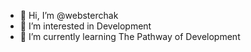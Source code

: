 - 👋 Hi, I’m @websterchak
- 👀 I’m interested in Development
- 🌱 I’m currently learning The Pathway of Development

<!---
websterchak/websterchak is a ✨ special ✨ repository because its `README.md` (this file) appears on your GitHub profile.
You can click the Preview link to take a look at your changes.
--->
